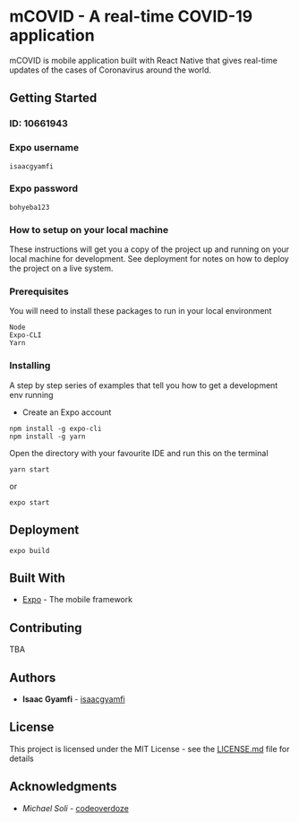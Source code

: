 # mCOVID - A real-time COVID-19 application

mCOVID is mobile application built with React Native that gives real-time updates of the cases of Coronavirus around the world.

## Getting Started

### ID: 10661943
### Expo username
```
isaacgyamfi
```
### Expo password
```
bohyeba123
```

### How to setup on your local machine

These instructions will get you a copy of the project up and running on your local machine for development. See deployment for notes on how to deploy the project on a live system.

### Prerequisites

You will need to install these packages to run in your local environment

```
Node
Expo-CLI
Yarn
```

### Installing

A step by step series of examples that tell you how to get a development env running

* Create an Expo account

```
npm install -g expo-cli
npm install -g yarn
```

Open the directory with your favourite IDE and run this on the terminal

```
yarn start
```
or 
```
expo start
```


## Deployment

```
expo build
```

## Built With

* [Expo](https://docs.expo.io/) - The mobile framework

## Contributing

TBA

## Authors

* **Isaac Gyamfi** - [isaacgyamfi](https://github.com/isaacgyamfi)


## License

This project is licensed under the MIT License - see the [LICENSE.md](LICENSE.md) file for details

## Acknowledgments

* *Michael Soli* - [codeoverdoze](https://github.com/codeoverdoze)

